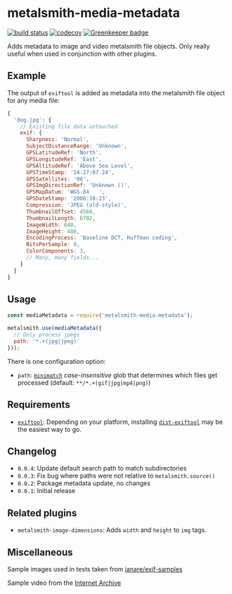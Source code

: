 # metalsmith-media-metadata

[![build status](https://travis-ci.org/fortes/metalsmith-media-metadata.svg?branch=master)](https://travis-ci.org/fortes/metalsmith-media-metadata) [![codecov](https://codecov.io/gh/fortes/metalsmith-media-metadata/branch/master/graph/badge.svg)](https://codecov.io/gh/fortes/metalsmith-media-metadata) [![Greenkeeper badge](https://badges.greenkeeper.io/fortes/metalsmith-media-metadata.svg)](https://greenkeeper.io/)

Adds metadata to image and video metalsmith file objects. Only really useful when used in conjunction with other plugins.

## Example

The output of `exiftool` is added as metadata into the metalsmith file object for any media file:

```js
{
  'dog.jpg': {
    // Existing file data untouched
    exif: {
      Sharpness: 'Normal',
      SubjectDistanceRange: 'Unknown',
      GPSLatitudeRef: 'North',
      GPSLongitudeRef: 'East',
      GPSAltitudeRef: 'Above Sea Level',
      GPSTimeStamp: '14:27:07.24',
      GPSSatellites: '06',
      GPSImgDirectionRef: 'Unknown ()',
      GPSMapDatum: 'WGS-84   ',
      GPSDateStamp: '2008:10:23',
      Compression: 'JPEG (old-style)',
      ThumbnailOffset: 4560,
      ThumbnailLength: 6702,
      ImageWidth: 640,
      ImageHeight: 480,
      EncodingProcess: 'Baseline DCT, Huffman coding',
      BitsPerSample: 8,
      ColorComponents: 3,
      // Many, many fields...
    }
  }
}
```

## Usage

```js
const mediaMetadata = require('metalsmith-media-metadata');

metalsmith.use(mediaMetadata({
  // Only process jpegs
  path: '*.+(jpg|jpeg)'
}));
```

There is one configuration option:

* `path`: [`minimatch`](https://github.com/isaacs/minimatch) *case-insensitive* glob that determines which files get processed (default: `**/*.+(gif|jpg|mp4|png)`)

## Requirements

* [`exiftool`](https://www.sno.phy.queensu.ca/~phil/exiftool/): Depending on your platform, installing [`dist-exiftool`](https://www.npmjs.com/package/dist-exiftool) may be the easiest way to go.

## Changelog

* `0.0.4`: Update default search path to match subdirectories
* `0.0.3`: Fix bug where paths were not relative to `metalsmith.source()`
* `0.0.2`: Package metadata update, no changes
* `0.0.1`: Initial release

## Related plugins

* `metalsmith-image-dimensions`: Adds `width` and `height` to `img` tags.

## Miscellaneous

Sample images used in tests taken from [ianare/exif-samples](https://github.com/ianare/exif-samples)

Sample video from the [Internet Archive](https://archive.org/details/test-mpeg)
